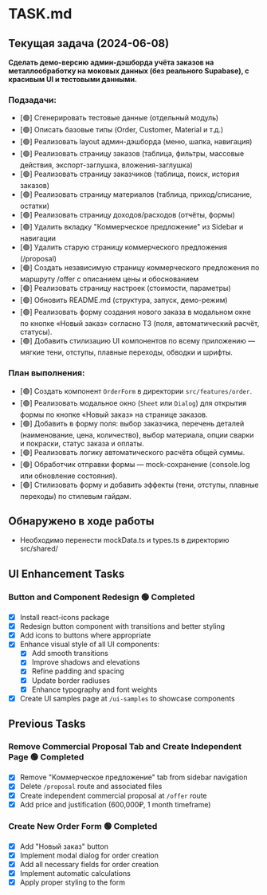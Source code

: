 # TASK.md

## Текущая задача (2024-06-08)
**Сделать демо-версию админ-дэшборда учёта заказов на металлообработку на моковых данных (без реального Supabase), с красивым UI и тестовыми данными.**

### Подзадачи:
- [🟢] Сгенерировать тестовые данные (отдельный модуль)
- [🟢] Описать базовые типы (Order, Customer, Material и т.д.)
- [🟢] Реализовать layout админ-дэшборда (меню, шапка, навигация)
- [🟢] Реализовать страницу заказов (таблица, фильтры, массовые действия, экспорт-заглушка, вложения-заглушка)
- [🟢] Реализовать страницу заказчиков (таблица, поиск, история заказов)
- [🟢] Реализовать страницу материалов (таблица, приход/списание, остатки)
- [🟢] Реализовать страницу доходов/расходов (отчёты, формы)
- [🟢] Удалить вкладку "Коммерческое предложение" из Sidebar и навигации
- [🟢] Удалить старую страницу коммерческого предложения (/proposal)
- [🟢] Создать независимую страницу коммерческого предложения по маршруту /offer с описанием цены и обоснованием
- [🟢] Реализовать страницу настроек (стоимости, параметры)
- [🟢] Обновить README.md (структура, запуск, демо-режим)
- [🟢] Реализовать форму создания нового заказа в модальном окне по кнопке «Новый заказ» согласно ТЗ (поля, автоматический расчёт, статусы).
- [🟢] Добавить стилизацию UI компонентов по всему приложению — мягкие тени, отступы, плавные переходы, обводки и шрифты.

### План выполнения:
- [🟢] Создать компонент `OrderForm` в директории `src/features/order`.
- [🟢] Реализовать модальное окно (`Sheet` или `Dialog`) для открытия формы по кнопке «Новый заказ» на странице заказов.
- [🟢] Добавить в форму поля: выбор заказчика, перечень деталей (наименование, цена, количество), выбор материала, опции сварки и покраски, статус заказа и оплаты.
- [🟢] Реализовать логику автоматического расчёта общей суммы.
- [🟢] Обработчик отправки формы — mock-сохранение (console.log или обновление состояния).
- [🟢] Стилизовать форму и добавить эффекты (тени, отступы, плавные переходы) по стилевым гайдам.

## Обнаружено в ходе работы
- Необходимо перенести mockData.ts и types.ts в директорию src/shared/ 

## UI Enhancement Tasks

### Button and Component Redesign 🟢 Completed
- [x] Install react-icons package
- [x] Redesign button component with transitions and better styling
- [x] Add icons to buttons where appropriate
- [x] Enhance visual style of all UI components:
  - [x] Add smooth transitions
  - [x] Improve shadows and elevations
  - [x] Refine padding and spacing
  - [x] Update border radiuses
  - [x] Enhance typography and font weights
- [x] Create UI samples page at `/ui-samples` to showcase components

## Previous Tasks

### Remove Commercial Proposal Tab and Create Independent Page 🟢 Completed
- [x] Remove "Коммерческое предложение" tab from sidebar navigation
- [x] Delete `/proposal` route and associated files
- [x] Create independent commercial proposal at `/offer` route
- [x] Add price and justification (600,000₽, 1 month timeframe)

### Create New Order Form 🟢 Completed
- [x] Add "Новый заказ" button
- [x] Implement modal dialog for order creation
- [x] Add all necessary fields for order creation
- [x] Implement automatic calculations
- [x] Apply proper styling to the form 